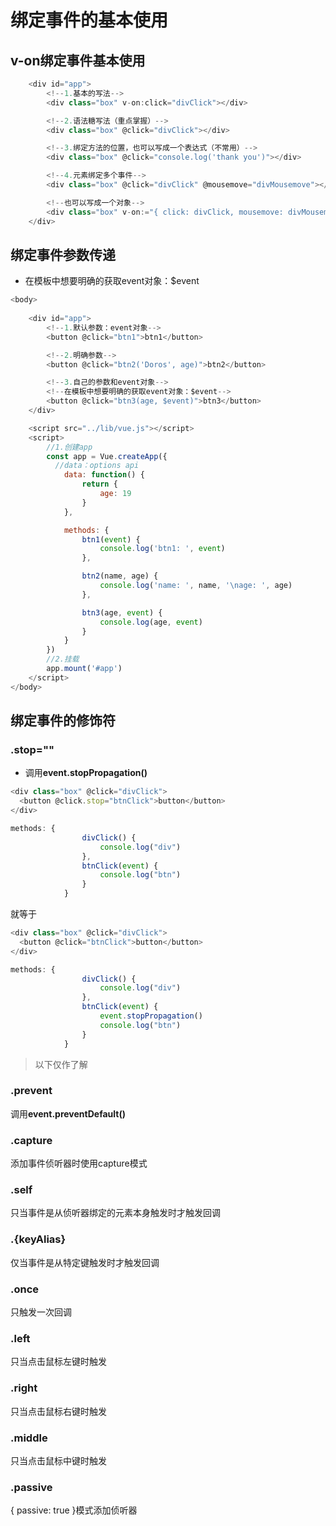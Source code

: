 # 绑定事件的基本使用



## v-on绑定事件基本使用

```javascript
    <div id="app">
        <!--1.基本的写法-->
        <div class="box" v-on:click="divClick"></div>

        <!--2.语法糖写法（重点掌握）-->
        <div class="box" @click="divClick"></div>

        <!--3.绑定方法的位置，也可以写成一个表达式（不常用）-->
        <div class="box" @click="console.log('thank you')"></div>

        <!--4.元素绑定多个事件-->
        <div class="box" @click="divClick" @mousemove="divMousemove"></div>

        <!--也可以写成一个对象-->
        <div class="box" v-on:="{ click: divClick, mousemove: divMousemove }"></div>
    </div>
```



## 绑定事件参数传递

- 在模板中想要明确的获取event对象：$event

```javascript
<body>
    
    <div id="app">
        <!--1.默认参数：event对象-->
        <button @click="btn1">btn1</button>

        <!--2.明确参数-->
        <button @click="btn2('Doros', age)">btn2</button>

        <!--3.自己的参数和event对象-->
        <!--在模板中想要明确的获取event对象：$event-->
        <button @click="btn3(age, $event)">btn3</button>
    </div>

    <script src="../lib/vue.js"></script>
    <script>
        //1.创建app
        const app = Vue.createApp({
          //data：options api
            data: function() {
                return {
                    age: 19
                }
            },

            methods: {
                btn1(event) {
                    console.log('btn1: ', event)
                },

                btn2(name, age) {
                    console.log('name: ', name, '\nage: ', age)
                },

                btn3(age, event) {
                    console.log(age, event)
                }
            }
        })
        //2.挂载
        app.mount('#app')
    </script>
</body>
```



## 绑定事件的修饰符

### .stop=""

- 调用**event.stopPropagation()**

```javascript
<div class="box" @click="divClick">
  <button @click.stop="btnClick">button</button>
</div>
```

```javascript
methods: {
                divClick() {
                    console.log("div")
                },
                btnClick(event) {
                    console.log("btn")
                }
            }
```

就等于

```javascript
<div class="box" @click="divClick">
  <button @click="btnClick">button</button>
</div>
```

```javascript
methods: {
                divClick() {
                    console.log("div")
                },
                btnClick(event) {
                    event.stopPropagation()
                    console.log("btn")
                }
            }
```



> 以下仅作了解

### .prevent

调用**event.preventDefault()**

### .capture

添加事件侦听器时使用capture模式

### .self

只当事件是从侦听器绑定的元素本身触发时才触发回调

### .{keyAlias}

仅当事件是从特定键触发时才触发回调

### .once

只触发一次回调

### .left

只当点击鼠标左键时触发

### .right

只当点击鼠标右键时触发

### .middle

只当点击鼠标中键时触发

### .passive

{ passive: true }模式添加侦听器

